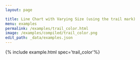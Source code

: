 ```yaml
---
layout: page

title: Line Chart with Varying Size (using the trail mark)
menu: examples
permalink: /examples/trail_color.html
image: /examples/compiled/trail_color.png
edit_path: _data/examples.json
---
```




{% include example.html spec='trail_color'%}
